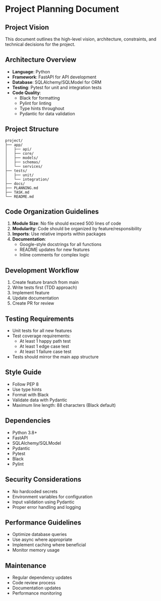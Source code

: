 # Project Planning Document

## Project Vision
This document outlines the high-level vision, architecture, constraints, and technical decisions for the project.

## Architecture Overview
- **Language**: Python
- **Framework**: FastAPI for API development
- **Database**: SQLAlchemy/SQLModel for ORM
- **Testing**: Pytest for unit and integration tests
- **Code Quality**: 
  - Black for formatting
  - Pylint for linting
  - Type hints throughout
  - Pydantic for data validation

## Project Structure
```
project/
├── app/
│   ├── api/
│   ├── core/
│   ├── models/
│   ├── schemas/
│   └── services/
├── tests/
│   ├── unit/
│   └── integration/
├── docs/
├── PLANNING.md
├── TASK.md
└── README.md
```

## Code Organization Guidelines
1. **Module Size**: No file should exceed 500 lines of code
2. **Modularity**: Code should be organized by feature/responsibility
3. **Imports**: Use relative imports within packages
4. **Documentation**: 
   - Google-style docstrings for all functions
   - README updates for new features
   - Inline comments for complex logic

## Development Workflow
1. Create feature branch from main
2. Write tests first (TDD approach)
3. Implement feature
4. Update documentation
5. Create PR for review

## Testing Requirements
- Unit tests for all new features
- Test coverage requirements:
  - At least 1 happy path test
  - At least 1 edge case test
  - At least 1 failure case test
- Tests should mirror the main app structure

## Style Guide
- Follow PEP 8
- Use type hints
- Format with Black
- Validate data with Pydantic
- Maximum line length: 88 characters (Black default)

## Dependencies
- Python 3.8+
- FastAPI
- SQLAlchemy/SQLModel
- Pydantic
- Pytest
- Black
- Pylint

## Security Considerations
- No hardcoded secrets
- Environment variables for configuration
- Input validation using Pydantic
- Proper error handling and logging

## Performance Guidelines
- Optimize database queries
- Use async where appropriate
- Implement caching where beneficial
- Monitor memory usage

## Maintenance
- Regular dependency updates
- Code review process
- Documentation updates
- Performance monitoring 